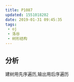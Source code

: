 ```yaml
---
title: P1087
updated: 1551018202
date: 2019-01-31 09:45:35
tags:
 - oj
 - 洛谷
 - 树形结构
---
```


## 分析

建树用先序遍历,输出用后序遍历
